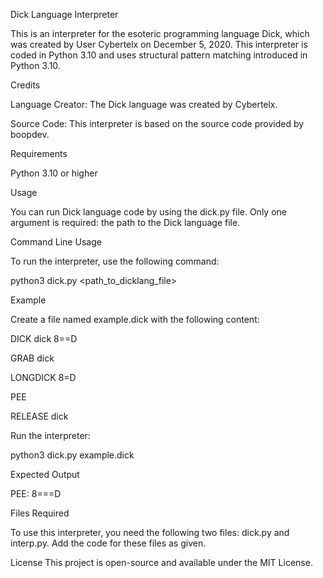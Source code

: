 Dick Language Interpreter

This is an interpreter for the esoteric programming language Dick, which was created by User Cybertelx on December 5, 2020. This interpreter is coded in Python 3.10 and uses structural pattern matching introduced in Python 3.10.


Credits

Language Creator: The Dick language was created by Cybertelx.

Source Code: This interpreter is based on the source code provided by boopdev.

Requirements


Python 3.10 or higher


Usage

You can run Dick language code by using the dick.py file. Only one argument is required: the path to the Dick language file.


Command Line Usage

To run the interpreter, use the following command:

python3 dick.py <path_to_dicklang_file>



Example

Create a file named example.dick with the following content:

DICK dick 8==D

GRAB dick

LONGDICK 8=D

PEE

RELEASE dick


Run the interpreter:

python3 dick.py example.dick

Expected Output

PEE: 8===D


Files Required

To use this interpreter, you need the following two files: dick.py and interp.py. Add the code for these files as given.


License
This project is open-source and available under the MIT License.


